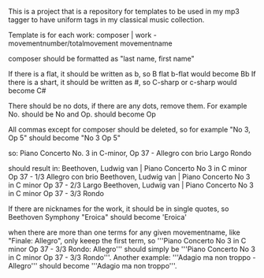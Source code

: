 This is a project that is a repository for templates to be used in my mp3 tagger to have uniform tags in my classical music collection.

Template is for each work:
composer | work - movementnumber/totalmovement movementname

composer should be formatted as "last name, first name"

If there is a flat, it should be written as b, so B flat b-flat would become Bb
If there is a shart, it should be written as #, so C-sharp or c-sharp would become C#

There should be no dots, if there are any dots, remove them. For example No. should be No and Op. should become Op

All commas except for composer should be deleted, so for example "No 3, Op 5" should become "No 3 Op 5"

so:
Piano Concerto No. 3 in C-minor, Op 37 - 
Allegro con brio
Largo
 Rondo

should result in:
Beethoven, Ludwig van | Piano Concerto No 3 in C minor Op 37 - 1/3 Allegro con brio
Beethoven, Ludwig van | Piano Concerto No 3 in C minor Op 37 - 2/3 Largo
Beethoven, Ludwig van | Piano Concerto No 3 in C minor Op 37 - 3/3 Rondo

If there are nicknames for the work, it should be in single quotes, so Beethoven Symphony "Eroica" should become 'Eroica'

when there are more than one terms for any given movementname, like "Finale: Allegro", only keeep the first term, so '''Piano Concerto No 3 in C minor Op 37 - 3/3 Rondo: Allegro''' should simply be '''Piano Concerto No 3 in C minor Op 37 - 3/3 Rondo'''. Another example: '''Adagio ma non troppo - Allegro''' should become '''Adagio ma non troppo'''.